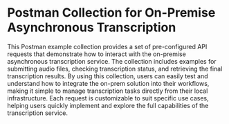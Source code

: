 # Postman Collection for On-Premise Asynchronous Transcription

This Postman example collection provides a set of pre-configured API requests that demonstrate how to interact with the on-premise asynchronous transcription service. The collection includes examples for submitting audio files, checking transcription status, and retrieving the final transcription results. By using this collection, users can easily test and understand how to integrate the on-prem solution into their workflows, making it simple to manage transcription tasks directly from their local infrastructure. Each request is customizable to suit specific use cases, helping users quickly implement and explore the full capabilities of the transcription service.
